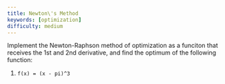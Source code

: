 ```yaml
---
title: Newton\'s Method
keywords: [optimization]
difficulty: medium
---
```


Implement the Newton-Raphson method of optimization as a funciton that receives
the 1st and 2nd derivative, and find the optimum of the following function:

1.  `f(x) = (x - pi)^3`